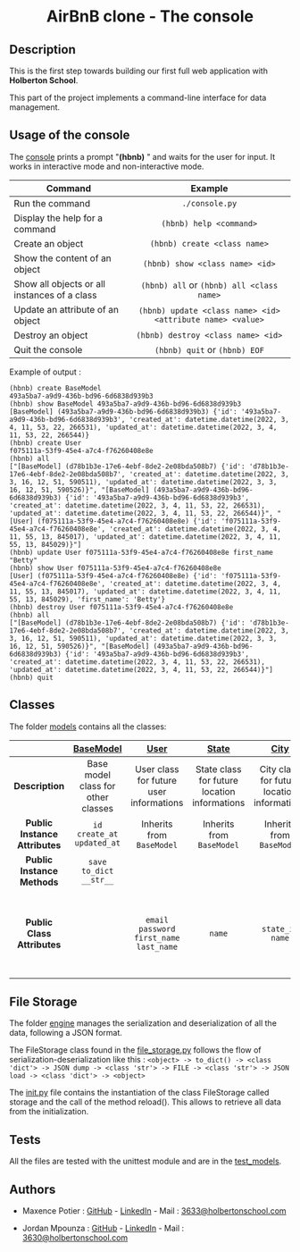 # <div align="center">AirBnB clone - The console</div>

## Description
This is the first step towards building our first full web application with **Holberton School**.

This part of the project implements a command-line interface for data management.

## Usage of the console

The [console](https://github.com/Anna78990/AirBnB_clone/blob/main/console.py) prints a prompt "**(hbnb)** " and waits for the user for input. It works in interactive mode and non-interactive mode.

| Command          | Example |
| ------------- |:-------------:|
| Run the command   | ```./console.py```|
| Display the help for a command | ```(hbnb) help <command>```|
| Create an object     | ```(hbnb) create <class name>```    |
| Show the content of an object | ```(hbnb) show <class name> <id>``` |
| Show all objects or all instances of a class | ```(hbnb) all``` or ```(hbnb) all <class name>``` |
| Update an attribute of an object | ```(hbnb) update <class name> <id> <attribute name> <value>``` |
| Destroy an object | ```(hbnb) destroy <class name> <id>``` |
| Quit the console | ```(hbnb) quit``` or ```(hbnb) EOF``` |

Example of output :

```
(hbnb) create BaseModel
493a5ba7-a9d9-436b-bd96-6d6838d939b3
(hbnb) show BaseModel 493a5ba7-a9d9-436b-bd96-6d6838d939b3
[BaseModel] (493a5ba7-a9d9-436b-bd96-6d6838d939b3) {'id': '493a5ba7-a9d9-436b-bd96-6d6838d939b3', 'created_at': datetime.datetime(2022, 3, 4, 11, 53, 22, 266531), 'updated_at': datetime.datetime(2022, 3, 4, 11, 53, 22, 266544)}
(hbnb) create User
f075111a-53f9-45e4-a7c4-f76260408e8e
(hbnb) all
["[BaseModel] (d78b1b3e-17e6-4ebf-8de2-2e08bda508b7) {'id': 'd78b1b3e-17e6-4ebf-8de2-2e08bda508b7', 'created_at': datetime.datetime(2022, 3, 3, 16, 12, 51, 590511), 'updated_at': datetime.datetime(2022, 3, 3, 16, 12, 51, 590526)}", "[BaseModel] (493a5ba7-a9d9-436b-bd96-6d6838d939b3) {'id': '493a5ba7-a9d9-436b-bd96-6d6838d939b3', 'created_at': datetime.datetime(2022, 3, 4, 11, 53, 22, 266531), 'updated_at': datetime.datetime(2022, 3, 4, 11, 53, 22, 266544)}", "[User] (f075111a-53f9-45e4-a7c4-f76260408e8e) {'id': 'f075111a-53f9-45e4-a7c4-f76260408e8e', 'created_at': datetime.datetime(2022, 3, 4, 11, 55, 13, 845017), 'updated_at': datetime.datetime(2022, 3, 4, 11, 55, 13, 845029)}"]
(hbnb) update User f075111a-53f9-45e4-a7c4-f76260408e8e first_name "Betty"
(hbnb) show User f075111a-53f9-45e4-a7c4-f76260408e8e
[User] (f075111a-53f9-45e4-a7c4-f76260408e8e) {'id': 'f075111a-53f9-45e4-a7c4-f76260408e8e', 'created_at': datetime.datetime(2022, 3, 4, 11, 55, 13, 845017), 'updated_at': datetime.datetime(2022, 3, 4, 11, 55, 13, 845029), 'first_name': 'Betty'}
(hbnb) destroy User f075111a-53f9-45e4-a7c4-f76260408e8e
(hbnb) all
["[BaseModel] (d78b1b3e-17e6-4ebf-8de2-2e08bda508b7) {'id': 'd78b1b3e-17e6-4ebf-8de2-2e08bda508b7', 'created_at': datetime.datetime(2022, 3, 3, 16, 12, 51, 590511), 'updated_at': datetime.datetime(2022, 3, 3, 16, 12, 51, 590526)}", "[BaseModel] (493a5ba7-a9d9-436b-bd96-6d6838d939b3) {'id': '493a5ba7-a9d9-436b-bd96-6d6838d939b3', 'created_at': datetime.datetime(2022, 3, 4, 11, 53, 22, 266531), 'updated_at': datetime.datetime(2022, 3, 4, 11, 53, 22, 266544)}"]
(hbnb) quit
```
## Classes

The folder [models](https://github.com/Anna78990/AirBnB_clone/tree/main/models) contains all the classes:

|   | [BaseModel](./models/base_model.py) | [User](./models/user.py) | [State](./models/state.py) | [City](./models/city.py) | [Place](./models/place.py) | [Amenity](./models/amenity.py) | [Review](./models/review.py) |
| :--------: | :--------: | :--------: |:--------: | :--------: | :--------: |:--------: | :--------: |
| **Description** | Base model class for other classes | User class for future user informations | State class for future location informations | City class for future location informations | Place class for future location informations | Amenity class for future amenity information | Review class for future review information |
| **Public Instance Attributes** | ```id``` ```create_at``` ```updated_at``` | Inherits from ```BaseModel``` | Inherits from ```BaseModel```|Inherits from ```BaseModel```|Inherits from ```BaseModel```|Inherits from ```BaseModel```|Inherits from ```BaseModel```|
| **Public Instance Methods** | ```save``` ```to_dict``` ```__str__``` |  
| **Public Class Attributes** | | ```email``` ```password``` ```first_name``` ```last_name``` | ```name``` | ```state_id``` ```name``` | ```city_id``` ```user_id``` ```name``` ```description``` ```number_rooms``` ```number_bathrooms``` ```max_guest``` ```price_by_night``` ```latitude``` ```longitude``` ```amenity_ids``` | ```name``` | ```place_id``` ```user_id``` ```text``` |

## File Storage

The folder [engine](https://github.com/Anna78990/AirBnB_clone/tree/main/models/engine) manages the serialization and deserialization of all the data, following a JSON format.

The FileStorage class found in the [file_storage.py](https://github.com/Anna78990/AirBnB_clone/blob/main/models/engine/file_storage.py) follows the flow of serialization-deserialization like this :
```<object> -> to_dict() -> <class 'dict'> -> JSON dump -> <class 'str'> -> FILE -> <class 'str'> -> JSON load -> <class 'dict'> -> <object>```

The [init.py](https://github.com/Anna78990/AirBnB_clone/blob/main/models/__init__.py) file contains the instantiation of the class FileStorage called storage and the call of the method reload(). This allows to retrieve all data from the initialization.

## Tests

All the files are tested with the unittest module and are in the [test_models](https://github.com/Anna78990/AirBnB_clone/tree/main/tests/test_models).

## Authors

- Maxence Potier : [GitHub](https://github.com/Mxn-ptr) - [LinkedIn](https://www.linkedin.com/in/maxence-potier-534b0a1b0/) - Mail : 3633@holbertonschool.com

- Jordan Mpounza : [GitHub](https://github.com/ozswar94) - [LinkedIn](https://www.linkedin.com/in/jordan-mpounza) - Mail : 3630@holbertonschool.com
